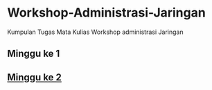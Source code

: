 # Workshop-Administrasi-Jaringan
Kumpulan Tugas Mata Kulias Workshop administrasi Jaringan
## Minggu ke 1
## [Minggu ke 2](https://github.com/Akbar0912/Workshop-Administrasi-Jaringan/blob/main/Minggu2/PacketManagement.md)
